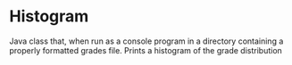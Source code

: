 # Histogram
Java class that, when run as a console program in a directory containing a properly formatted grades file.
Prints a histogram of the grade distribution
